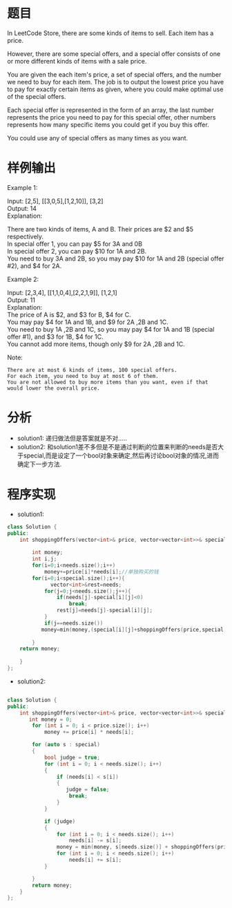 # 题目
 In LeetCode Store, there are some kinds of items to sell. Each item has a price.

However, there are some special offers, and a special offer consists of one or more different kinds of items with a sale price.

You are given the each item's price, a set of special offers, and the number we need to buy for each item. The job is to output the lowest price you have to pay for exactly certain items as given, where you could make optimal use of the special offers.

Each special offer is represented in the form of an array, the last number represents the price you need to pay for this special offer, other numbers represents how many specific items you could get if you buy this offer.

You could use any of special offers as many times as you want.
# 样例输出
Example 1:

Input: [2,5], [[3,0,5],[1,2,10]], [3,2]\
Output: 14\
Explanation: 

There are two kinds of items, A and B. Their prices are $2 and $5 respectively. \
In special offer 1, you can pay $5 for 3A and 0B\
In special offer 2, you can pay $10 for 1A and 2B. \
You need to buy 3A and 2B, so you may pay $10 for 1A and 2B (special offer #2), and $4 for 2A.

Example 2:

Input: [2,3,4], [[1,1,0,4],[2,2,1,9]], [1,2,1]\
Output: 11\
Explanation: \
The price of A is $2, and $3 for B, $4 for C. \
You may pay $4 for 1A and 1B, and $9 for 2A ,2B and 1C. \
You need to buy 1A ,2B and 1C, so you may pay $4 for 1A and 1B (special offer #1), and $3 for 1B, $4 for 1C. \
You cannot add more items, though only $9 for 2A ,2B and 1C.

Note:

    There are at most 6 kinds of items, 100 special offers.
    For each item, you need to buy at most 6 of them.
    You are not allowed to buy more items than you want, even if that would lower the overall price.
# 分析
* solution1:
递归做法但是答案就是不对.....
* solution2:
和solution1差不多但是不是通过判断j的位置来判断的needs是否大于special,而是设定了一个bool对象来确定,然后再讨论bool对象的情况,进而确定下一步方法.
# 程序实现
* solution1:
```cpp
class Solution {
public:
    int shoppingOffers(vector<int>& price, vector<vector<int>>& special, vector<int>& needs) {
      
        int money;
        int i,j;
        for(i=0;i<needs.size();i++)
            money+=price[i]*needs[i];//单独购买的钱
        for(i=0;i<special.size();i++){
              vector<int>&rest=needs; 
            for(j=0;j<needs.size();j++){
                if(needs[j]-special[i][j]<0)
                    break;
                rest[j]=needs[j]-special[i][j];
            }
            if(j==needs.size())
           money=min(money,(special[i][j]+shoppingOffers(price,special,rest)));
                     
        }
    return money;
                 
    }
};
```
* solution2:
```cpp

class Solution {
public:
    int shoppingOffers(vector<int>& price, vector<vector<int>>& special, vector<int>& needs) {
       int money = 0;
        for (int i = 0; i < price.size(); i++)
            money += price[i] * needs[i];

        for (auto s : special)
        {
            bool judge = true;
            for (int i = 0; i < needs.size(); i++)
            {
                if (needs[i] < s[i])
                {
                   judge = false;
                    break;
                }
            }

            if (judge)
            {
                for (int i = 0; i < needs.size(); i++)
                    needs[i] -= s[i];
                money = min(money, s[needs.size()] + shoppingOffers(price, special, needs));
                for (int i = 0; i < needs.size(); i++)
                    needs[i] += s[i];
            }

        }
        return money;
    }
};
```
